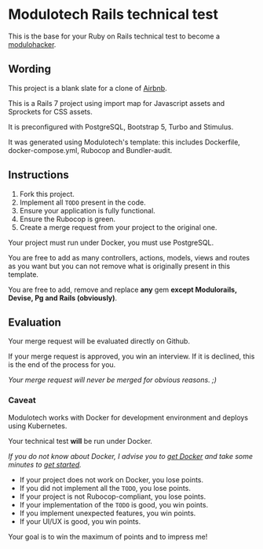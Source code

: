 # Modulotech Rails technical test

This is the base for your Ruby on Rails technical test to become a [modulohacker](https://www.modulotech.fr).

## Wording

This project is a blank slate for a clone of [Airbnb](https://www.airbnb.com).

This is a Rails 7 project using import map for Javascript assets and Sprockets for CSS assets.

It is preconfigured with PostgreSQL, Bootstrap 5, Turbo and Stimulus.

It was generated using Modulotech's template: this includes Dockerfile, docker-compose.yml, Rubocop and Bundler-audit.

## Instructions

1. Fork this project.
2. Implement all `TODO` present in the code.
3. Ensure your application is fully functional.
4. Ensure the Rubocop is green.
5. Create a merge request from your project to the original one.

Your project must run under Docker, you must use PostgreSQL.

You are free to add as many controllers, actions, models, views and routes as you want but you can not remove 
what is originally present in this template. 

You are free to add, remove and replace **any** gem **except Modulorails, Devise, Pg and Rails (obviously)**.

## Evaluation

Your merge request will be evaluated directly on Github.

If your merge request is approved, you win an interview. If it is declined, this is the end of the process for you.

*Your merge request will never be merged for obvious reasons. ;)*

### Caveat

Modulotech works with Docker for development environment and deploys using Kubernetes.

Your technical test **will** be run under Docker.

*If you do not know about Docker, I advise you to [get Docker](https://docs.docker.com/get-docker/) and take some minutes
to [get started](https://docs.docker.com/get-started/).*

- If your project does not work on Docker, you lose points.
- If you did not implement all the `TODO`, you lose points.
- If your project is not Rubocop-compliant, you lose points.
- If your implementation of the `TODO` is good, you win points.
- If you implement unexpected features, you win points.
- If your UI/UX is good, you win points.

Your goal is to win the maximum of points and to impress me!

